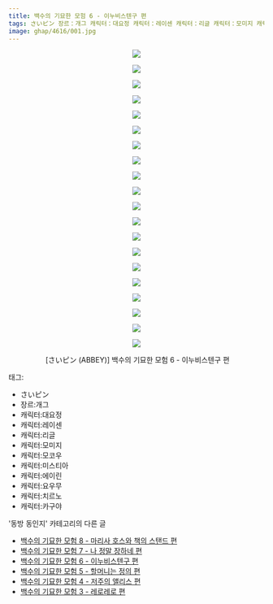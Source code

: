 ```yaml
---
title: 백수의 기묘한 모험 6 - 이누비스텐구 편
tags: さいピン 장르：개그 캐릭터：대요정 캐릭터：레이센 캐릭터：리글 캐릭터：모미지 캐릭터：모코우 캐릭터：미스티아 캐릭터：에이린 캐릭터：요우무 캐릭터：치르노 캐릭터：카구야 ABBEY 동방_동인지
image: ghap/4616/001.jpg
---
```

<div class="article">
<p style="text-align: center; clear: none; float: none;"><img src="{{ site.nasurl }}/ghap/4616/001.jpg"/></p>
<p style="text-align: center; clear: none; float: none;"><img src="{{ site.nasurl }}/ghap/4616/002.jpg"/></p>
<p style="text-align: center; clear: none; float: none;"><img src="{{ site.nasurl }}/ghap/4616/003.jpg"/></p>
<p style="text-align: center; clear: none; float: none;"><img src="{{ site.nasurl }}/ghap/4616/004.jpg"/></p>
<p style="text-align: center; clear: none; float: none;"><img src="{{ site.nasurl }}/ghap/4616/005.jpg"/></p>
<p style="text-align: center; clear: none; float: none;"><img src="{{ site.nasurl }}/ghap/4616/006.jpg"/></p>
<p style="text-align: center; clear: none; float: none;"><img src="{{ site.nasurl }}/ghap/4616/007.jpg"/></p>
<p style="text-align: center; clear: none; float: none;"><img src="{{ site.nasurl }}/ghap/4616/008.jpg"/></p>
<p style="text-align: center; clear: none; float: none;"><img src="{{ site.nasurl }}/ghap/4616/009.jpg"/></p>
<p style="text-align: center; clear: none; float: none;"><img src="{{ site.nasurl }}/ghap/4616/010.jpg"/></p>
<p style="text-align: center; clear: none; float: none;"><img src="{{ site.nasurl }}/ghap/4616/011.jpg"/></p>
<p style="text-align: center; clear: none; float: none;"><img src="{{ site.nasurl }}/ghap/4616/012.jpg"/></p>
<p style="text-align: center; clear: none; float: none;"><img src="{{ site.nasurl }}/ghap/4616/013.jpg"/></p>
<p style="text-align: center; clear: none; float: none;"><img src="{{ site.nasurl }}/ghap/4616/014.jpg"/></p>
<p style="text-align: center; clear: none; float: none;"><img src="{{ site.nasurl }}/ghap/4616/015.jpg"/></p>
<p style="text-align: center; clear: none; float: none;"><img src="{{ site.nasurl }}/ghap/4616/016.jpg"/></p>
<p style="text-align: center; clear: none; float: none;"><img src="{{ site.nasurl }}/ghap/4616/017.jpg"/></p>
<p style="text-align: center; clear: none; float: none;"><img src="{{ site.nasurl }}/ghap/4616/018.jpg"/></p>
<p style="text-align: center; clear: none; float: none;"><img src="{{ site.nasurl }}/ghap/4616/019.jpg"/></p>
<p style="text-align: center; clear: none; float: none;"><img src="{{ site.nasurl }}/ghap/4616/020.jpg"/></p>
<p style="text-align: center; clear: none; float: none;"> [さいピン (ABBEY)] 백수의 기묘한 모험 6 - 이누비스텐구 편</p>
</div><div class="tagTrail">
<p>태그: </p>
<ul>
<li>さいピン</li>
<li>장르:개그</li>
<li>캐릭터:대요정</li>
<li>캐릭터:레이센</li>
<li>캐릭터:리글</li>
<li>캐릭터:모미지</li>
<li>캐릭터:모코우</li>
<li>캐릭터:미스티아</li>
<li>캐릭터:에이린</li>
<li>캐릭터:요우무</li>
<li>캐릭터:치르노</li>
<li>캐릭터:카구야</li>
</ul>
</div><div class="another">
<p>'동방 동인지' 카테고리의 다른 글</p>
<ul>
<li><a href="/2018-08-26-ghap_4618">백수의 기묘한 모험 8 - 마리사 호스와 책의 스탠드 편</a></li>
<li><a href="/2018-08-26-ghap_4617">백수의 기묘한 모험 7 - 나 정말 장하네 편</a></li>
<li><a href="/2018-08-26-ghap_4616">백수의 기묘한 모험 6 - 이누비스텐구 편</a></li>
<li><a href="/2018-08-26-ghap_4615">백수의 기묘한 모험 5 - 할머니는 정의 편</a></li>
<li><a href="/2018-08-26-ghap_4614">백수의 기묘한 모험 4 - 저주의 앨리스 편</a></li>
<li><a href="/2018-08-26-ghap_4613">백수의 기묘한 모험 3 - 레로레로 편</a></li>
</ul>
</div><div class="cb_module cb_fluid">
<div class="cb_wrt cb_profile">
</div><!-- commentList close -->
</div>